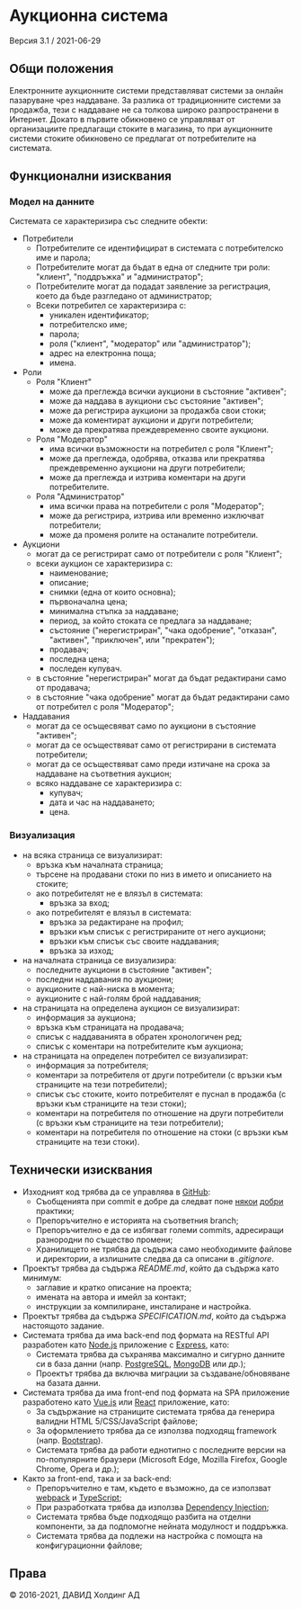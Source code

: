 # Аукционна система

Версия 3.1 / 2021-06-29

## Общи положения

Електронните аукционните системи представляват системи за онлайн пазаруване чрез наддаване. За разлика от традиционните системи за продажба, тези с наддаване не са толкова широко разпространени в Интернет. Докато в първите обикновено се управляват от организациите предлагащи стоките в магазина, то при аукционните системи стоките обикновено се предлагат от потребителите на системата.

## Функционални изисквания

### Модел на данните

Системата се характеризира със следните обекти:

- Потребители
  - Потребителите се идентифицират в системата с потребителско име и парола;
  - Потребителите могат да бъдат в една от следните три роли: "клиент", "поддръжка" и "администратор";
  - Потребителите могат да подадат заявление за регистрация, което да бъде разгледано от администратор;
  - Всеки потребител се характеризира с:
    - уникален идентификатор;
    - потребителско име;
    - парола;
    - роля ("клиент", "модератор" или "администратор");
    - адрес на електронна поща;
    - имена.
- Роли
  - Роля "Клиент"
    - може да преглежда всички аукциони в състояние "активен";
    - може да наддава в аукциони със състояние "активен";
    - може да регистрира аукциони за продажба свои стоки;
    - може да коментират аукциони и други потребители;
    - може да прекратява преждевременно своите аукциони.
  - Роля "Модератор"
    - има всички възможности на потребител с роля "Клиент";
    - може да преглежда, одобрява, отказва или прекратява преждевременно аукциони на други потребители;
    - може да преглежда и изтрива коментари на други потребителите.
  - Роля "Администратор"
    - има всички права на потребители с роля "Модератор";
    - може да регистрира, изтрива или временно изключват потребители;
    - може да променя ролите на останалите потребители.
- Аукциони
  - могат да се регистрират само от потребители с роля "Клиент";
  - всеки аукцион се характеризира с:
    - наименование;
    - описание;
    - снимки (една от които основна);
    - първоначална цена;
    - минимална стъпка за наддаване;
    - период, за който стоката се предлага за наддаване;
    - състояние ("нерегистриран", "чака одобрение", "отказан", "активен", "приключен", или "прекратен");
    - продавач;
    - последна цена;
    - последен купувач.
  - в състояние "нерегистриран" могат да бъдат редактирани само от продавача;
  - в състояние "чака одобрение" могат да бъдат редактирани само от потребител с роля "Модератор";
- Наддавания
  - могат да се осъщесвяват само по аукциони в състояние "активен";
  - могат да се осъществяват само от регистрирани в системата потребители;
  - могат да се осъществяват само преди изтичане на срока за наддаване на съответния аукцион;
  - всяко наддаване се характеризира с:
    - купувач;
    - дата и час на наддаването;
    - цена.

### Визуализация

- на всяка страница се визуализират:
  - връзка към началната страница;
  - търсене на продавани стоки по низ в името и описанието на стоките;
  - ако потребителят не е влязъл в системата:
    - връзка за вход;
  - ако потребителят е влязъл в системата:
    - връзка за редактиране на профил;
    - връзки към списък с регистрираните от него аукциони;
    - връзки към списък със своите наддавания;
    - връзка за изход;
- на началната страница се визуализира:
  - последните аукциони в състояние "активен";
  - последни наддавания по аукциони;
  - аукционите с най-ниска в момента;
  - аукционите с най-голям брой наддавания;
- на страницата на определена аукцион се визуализират:
  - информация за аукциона;
  - връзка към страницата на продавача;
  - списък с наддаванията в обратен хронологичен ред;
  - списък с коментари на потребителите към аукциона;
- на страницата на определен потребител се визуализират:
  - информация за потребителя;
  - коментари за потребителя от други потребители (с връзки към страниците на тези потребители);
  - списък със стоките, които потребителят е пуснал в продажба (с връзки към страниците на тези стоки);
  - коментари на потребителя по отношение на други потребители (с връзки към страниците на тези потребители);
  - коментари на потребителя по отношение на стоки (с връзки към страниците на тези стоки).

## Технически изисквания

- Изходният код трябва да се управлява в [GitHub](https://github.com/):
  - Съобщенията при commit е добре да следват поне [някои](https://chris.beams.io/posts/git-commit/) [добри](https://github.com/angular/angular/blob/master/CONTRIBUTING.md#commit) практики;
  - Препоръчително е историята на съответния branch;
  - Препоръчително е да се избягват големи commits, адресиращи разнородни по същество промени;
  - Хранилището не трябва да съдържа само необходимите файлове и директории, а излишните следва да са описани в *.gitignore*.
- Проектът трябва да съдържа *README.md*, който да съдържа като минимум:
  - заглавие и кратко описание на проекта;
  - имената на автора и имейл за контакт;
  - инструкции за компилиране, инсталиране и настройка.
- Проектът трябва да съдържа *SPECIFICATION.md*, който да съдържа настоящото задание.
- Системата трябва да има back-end под формата на RESTful API разработен като [Node.js](https://nodejs.org/) приложение с [Express](https://expressjs.com), като:
  - Системата трябва да съхранява максимално и сигурно данните си в база данни (напр. [PostgreSQL](https://www.postgresql.org/), [MongoDB](https://www.mongodb.com/) или др.);
  - Проектът трябва да включва миграции за създаване/обновяване на базата данни.
- Системата трябва да има front-end под формата на SPA приложение разработено като [Vue.js](https://vuejs.org/) или [React](https://reactjs.org) приложение, като:
  - За съдържание на страниците системата трябва да генерира валидни HTML 5/CSS/JavaScript файлове;
  - За оформлението трябва да се използва подходящ framework (напр. [Bootstrap](http://getbootstrap.com/)).
  - Системата трябва да работи еднотипно с последните версии на по-популярните браузери (Microsoft Edge, Mozilla Firefox, Google Chrome, Opera и др.);
- Както за front-end, така и за back-end:
  - Препоръчително е там, където е възможно, да се използват [webpack](https://webpack.js.org/) и [TypeScript](https://www.typescriptlang.org/);
  - При разработката трябва да използва [Dependency Injection](https://en.wikipedia.org/wiki/Dependency_injection);
  - Системата трябва бъде подходящо разбита на отделни компоненти, за да подпомогне нейната модулност и поддръжка.
  - Системата трябва да подлежи на настройка с помощта на конфигурационни файлове;

## Права

© 2016-2021, ДАВИД Холдинг АД